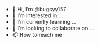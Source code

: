 - 👋 Hi, I’m @bugsyy157
- 👀 I’m interested in ...
- 🌱 I’m currently learning ...
- 💞️ I’m looking to collaborate on ...
- 📫 How to reach me 
<!---
bugsyy157/bugsyy157 is a ✨ special ✨ repository because its `README.md` (this file) appears on your GitHub profile.
You can click the Preview link to take a look at your changes.
--->
